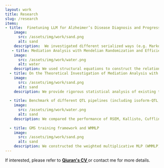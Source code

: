 ```yaml
---
layout: work
title: Research
slug: /research
items:
- title:  Finetuning LLM for Alzheimer’s Disease Diagnosis and Progression Prediction
    image:
      src: /assets/img/work/sand.png
      alt: sand
    description:  We investigated different serialized ways (e.g. Markdown, plain text, feature-wise, and visit-wise) for longitudinal tabular data from ADNI and HABS-HD as LLM inputs and finetuned Llama 3 and Llama 3.1 tailored to Alzheimer’s disease outcomes prediction. We are working on developing a statistical metric to construct an alpha-level confidence set to characterize the variable importance under the LLM context.
   - title: Mediation Analysis with Mendelian Randomization and Efficient Multiple GWAS Integration
    image:
      src: /assets/img/work/water.png
      alt: water
    description: We used structural equations to construct the relationship between mediator, exposure, and outcome effect based on the causal diagram. A three-step procedure was designed for conducting mediation analysis with integrated multiple GWAS using joint rerandomization and Rao-blackwellization to eliminate the **measurement error bias**, **the winner's curse**, **the loser's curse**, and **the imperfect IV selection issue**. See <a href="https://arxiv.org/abs/2312.10563"> preprint </a>, links to <a href="https://github.com/LQRrrrr/MAGIC"> code </a> and <a href="https://github.com/LQRrrrr/MR.Rerand"> package </a>.
  - title: On the Theoretical Investigation of Mediation Analysis with Mendelian Randomization and Summary Data
    image:
      src: /assets/img/work/sand.png
      alt: sand
    description: We provide rigorous statistical analysis of existing two popular frameworks for conducting mediation analysis with Mendelian Randomization. See <a href="https://drive.google.com/file/d/1kk7PRwMGYdazYJ7uE_MpJzFosRn3mWxi/view"> preprint </a>.
  
  - title: Benchmark of different QTL pipelines (including isoform-QTL, eQTL, and splicing-QTL)
    image:
      src: /assets/img/work/water.png
      alt: sand
    description: We compared the performance of RSEM, Kallisto, Cufflinks, Salmon + FastQTL, eQTL, and Leafcutter on the simulated dataset. We empirically demonstrated isoform-QTL pipelines outperform all others. Among all isoform-QTL pipelines, Cufflinks has the best performance in terms of power and false discovery rate. See  <a href="https://drive.google.com/file/d/1CQuQivzTD9LEZt5vPYFq9fZhVUDJVb_6/view?usp=sharing"> slides</a> (preparing Manuscript).
  
  - title: GMS training framework and WMMLP
    image:
      src: /assets/img/work/sand.png
      alt: sand
    description: We constructed the weighted multiplicative MLP (WMMLP) in PyTorch based on Taylor expansion of M estimators and used neural networks to solve M-estimation problem under the bootstrap and cross validation context. See  <a href="https://drive.google.com/file/d/1hN_bLWVfeioHlpYY2CtSDO2_Hv24f_6w/view?usp=sharing"> final summer research report</a>.  
---
```



If interested, please refer to <strong><a href="https://drive.google.com/file/d/1YCf2JEATVFkbi0evi93oLjf6YHmA1z-q/view?usp=sharing" target="_blank"> Qiuran's CV </a></strong> or contact me for more details.
<br />
<br />
